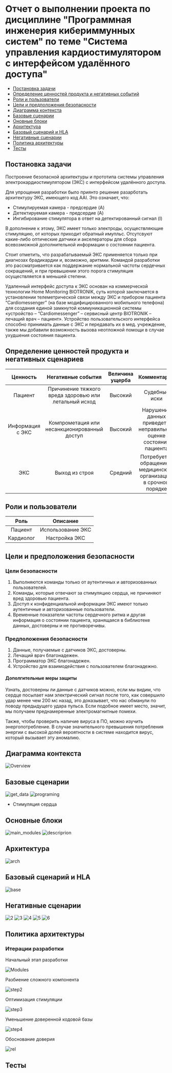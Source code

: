 # Отчет о выполнении проекта по дисциплине "Программная инженерия кибериммунных систем" по теме "Cистема управления кардиостимулятором с интерфейсом удалённого доступа"

- [Постановка задачи](#постановка-задачи)
- [Определение ценностей продукта и негативных событий](#определение-ценностей-продукта-и-негативных-сценариев)
- [Роли и пользователи](#роли-и-пользователи)
- [Цели и предположения безопасности](#цели-и-предположения-безопасности)
- [Диаграмма контекста](#диаграмма-контекста)
- [Базовые сценарии](#базовые-сценарии)
- [Оновные блоки](#основные-блоки)
- [Архитектура](#архитектура)
- [Базовый сценарий и HLA](#базовый-сценарий-и-HLA)
- [Негативные сценарии](#негативные-сценарии)
- [Политика архитектуры](#политика-архитектуры)
- [Тесты](#тесты)

## Постановка задачи
Построение безопасной архитектуры и прототипа системы управления электрокардиостимулятором (ЭКС) с интерфейсом удалённого доступа.

Для упрощения разработки было приянто решение разарботать архитектуру ЭКС, имеющего код AAI. Это означает, что:
* Стимулируемая камера - предсердие (A)
* Детектируемая камера - предсердие (A)
* Ингибирование стимулятора в ответ на детектированный сигнал (I)

В дополнение к этому, ЭКС имеет только электроды, осуществляющие стимуляцию, от которых приходит обратный имупльс. Отсутсвуют какие-либо оптические датчики и акселераторы для сбора всевозможной дополнительной информации о состоянии пациента.

Стоит отметить, что разрабатываемый ЭКС применяется только при диагнозах брадикардии и, возможно, аритмии. Командой разработки это рассматривается как поддержание нормальной частоты сердечных сокращений, и при превышении этого порога стимуляция осуществляется в меньшей степени.

Удаленный интерфейс доступа к ЭКС основан на коммерческой технологии Home Monitoring BIOTRONIK,
суть которой заключается в установлении телеметрической связи между ЭКС и прибором пациента “Cardiomessenger” (на базе модифицированного мобильного телефона) для создания единой замкнутой коммуникационной системы «устройство – “Cardiomessenger” – сервисный центр BIOTRONIK – лечащий врач – пациент».
Устройство пользовательского интерфейса способно принимать данные с ЭКС и передавать их в мед. учреждение, также мы добавили возможность вызова неотложной помощи в случае ухудшения состояния пациента.

## Определение ценностей продукта и негативных сценариев
| Ценность | Негативные события | Величина ущерба | Комментарий |
|:----------:|:----------:|:----------:|:----------:|
| Пациент | Причинение тяжкого вреда здоровью или летальный исход | Высокий | Судебные иски |
| Информация с ЭКС | Компрометация или несанкционированный доступ | Высокий | Нарушение данных приведет к неправильной оценке состояния пациента |
| ЭКС | Выход из строя | Средний | Потребуется обращение в медицинскую организацию в срочном порядке |

## Роли и пользователи
| Роль | Описание |
|:----------:|:----------:|
| Пациент | Использование ЭКС |
| Кардиолог | Настройка ЭКС |

## Цели и предположения безопасности
### Цели безопасности
1. Выполняются команды только от аутентичных и авторизованных пользователей.
2. Команды, которые отвечают за стимуляцию сердца, не причиняют вред здоровью пациента.
3. Доступ к конфиденциальной информации ЭКС имеют только аутентичные и авторизованные пользователи.
4. Временные показатели частоты сердечного ритма и другая информация о состоянии пациента, хранящаяся в библиотеке данных, достоверны и не противоречивы.

### Предположения безопасности
1. Данные, получаемые с датчиков ЭКС, достоверны.
2. Лечащий врач благонадежен.
3. Программатор ЭКС благонадежен.
4. Устройство для взаимодействия с пользователем благонадежно.

#### Дополгительные меры защиты
Узнать, достоверны ли данные с датчиков можно, если мы видим, что сердце посылает нам электрический сигнал после того, как совершило удар менее чем 200 мс назад, это доказывает, что нас обманули по поводу предыдущего удара пульса. Если подобное имеет место, значит, мы получаем преднамеренные электромагнитные помехи.

Также, чтобы проверить наличие вируса в ПО, можно изучить энергопотребление. В случае значительного превышения потребления энергии с высокой долей вероятности в системе находится вирус, который вызывает эту аномалию.


## Диаграмма контекста
![Overview](images/overview.png)

## Базовые сценарии
![get_data](images/base_get_user_data.png)
![programing](images/base_programing_stimul.png)
* Стимуляция сердца

## Основные блоки
![main_modules](images/main_modules.png)
![descriprion](images/descr_main_modules.png)

## Архитектура
![arch](images/arch_hla.png)

## Базовый сценарий и HLA
![base](images/base_prog_hla.png)

## Негативные сценарии
![2](images/attack_prog_con_poccessing.png)
![3](images/attack_csu.png)
![4](images/attack_command_block.png)
![5](images/attack_data_procces.png)
![6](images/attack_database.png)

## Политика архитектуры
### Итерации разработки
Начальный этап разработки

![Modules](images/modules.png)

Разбиение сложного компонента

![step2](images/modules_2.png)

Оптимизация стимуляции

![step3](images/final_arch_hla.png)

Уменьшение доверенной кодовой базы

![step4](images/super_final_arch_hla.png)

Обоснование доверия

![rel](images/level_of_rel.png)

## Тесты
